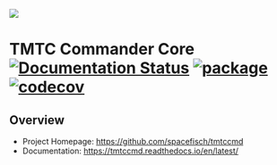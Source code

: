 ![](https://github.com/rmspacefish/tmtccmd/blob/source/docs/logo_tmtccmd_smaller.png)

TMTC Commander Core [![Documentation Status](https://readthedocs.org/projects/tmtccmd/badge/?version=latest)](https://tmtccmd.readthedocs.io/en/latest/?badge=latest)
[![package](https://github.com/spacefisch/tmtccmd/actions/workflows/package.yml/badge.svg)](https://github.com/spacefisch/tmtccmd/actions/workflows/package.yml)
[![codecov](https://codecov.io/gh/spacefisch/tmtccmd/branch/develop/graph/badge.svg?token=BVOE3A4WE4)](https://codecov.io/gh/spacefisch/tmtccmd)
====

## Overview

- Project Homepage: https://github.com/spacefisch/tmtccmd
- Documentation: https://tmtccmd.readthedocs.io/en/latest/

